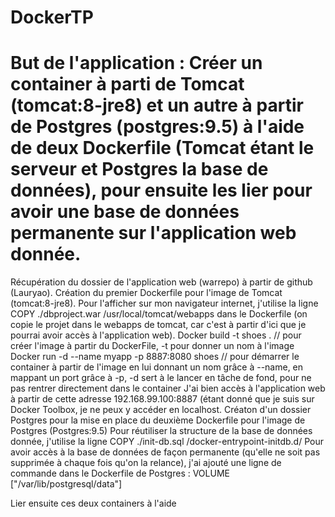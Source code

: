 # DockerTP

# But de l'application : Créer un container à parti de Tomcat (tomcat:8-jre8) et un autre à partir de Postgres (postgres:9.5) à l'aide de deux Dockerfile (Tomcat étant le serveur et Postgres la base de données), pour ensuite les lier pour avoir une base de données permanente sur l'application web donnée.

Récupération du dossier de l'application web (warrepo) à partir de github (Lauryao).
Création du premier Dockerfile pour l'image de Tomcat (tomcat:8-jre8). 
Pour l'afficher sur mon navigateur internet, j'utilise la ligne COPY ./dbproject.war /usr/local/tomcat/webapps dans le Dockerfile (on       copie le projet dans le webapps de tomcat, car c'est à partir d'ici que je pourrai avoir accès à l'application web).
Docker build -t shoes .  // pour créer l'image à partir du DockerFile, -t pour donner un nom à l'image
Docker run -d --name myapp -p 8887:8080 shoes  // pour démarrer le container à partir de l'image en lui donnant un nom grâce à --name, en   mappant un port grâce à -p, -d sert à le lancer en tâche de fond, pour ne pas rentrer directement dans le container 
J'ai bien accès à l'application web à partir de cette adresse 192.168.99.100:8887 (étant donné que je suis sur Docker Toolbox, je ne peux   y accéder en localhost.
Créaton d'un dossier Postgres pour la mise en place du deuxième Dockerfile pour l'image de Postgres (Postgres:9.5)
Pour réutiliser la structure de la base de données donnée, j'utilise la ligne COPY ./init-db.sql /docker-entrypoint-initdb.d/
Pour avoir accès à la base de données de façon permanente (qu'elle ne soit pas supprimée à chaque fois qu'on la relance), j'ai ajouté une ligne de commande dans le Dockerfile de Postgres : VOLUME ["/var/lib/postgresql/data"]



Lier ensuite ces deux containers à l'aide 

